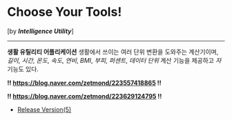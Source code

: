 # Choose Your Tools!
[by ***Intelligence Utility***]

---

**생활 유틸리티 어플리케이션**
생활에서 쓰이는 여러 단위 변환을 도와주는 계산기이며, *길이*, *시간*, *온도*, *속도*, *연비*, *BMI*, *부피*, *퍼센트*, *데이터 단위* 계산 기능을 제공하고 *자* 기능도 있다.

**!! https://blog.naver.com/zetmond/223557418865 !!**

**!! https://blog.naver.com/zetmond/223629124795 !!**

- [Release Version(5)](https://play.google.com/store/apps/details?id=com.SC.choose_your_tools)
